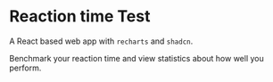 # Reaction time Test

A React based web app with `recharts` and `shadcn`.

Benchmark your reaction time and view statistics about how well you perform.
